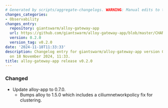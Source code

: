 ```yaml
---
# Generated by scripts/aggregate-changelogs. WARNING: Manual edits to this files will be overwritten.
changes_categories:
- Observability
changes_entry:
  repository: giantswarm/alloy-gateway-app
  url: https://github.com/giantswarm/alloy-gateway-app/blob/master/CHANGELOG.md#020---2024-11-18
  version: 0.2.0
  version_tag: v0.2.0
date: '2024-11-18T11:33:33'
description: Changelog entry for giantswarm/alloy-gateway-app version 0.2.0, published
  on 18 November 2024, 11:33.
title: alloy-gateway-app release v0.2.0
---
```


### Changed
- Update alloy-app to 0.7.0.
  - Bumps alloy to 1.5.0 which includes a ciliumnetworkpolicy fix for clustering.
